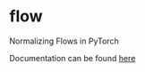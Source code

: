# flow
Normalizing Flows in PyTorch

Documentation can be found [here](https://aparafita.github.io/flow)